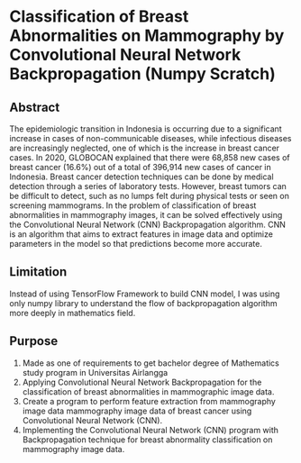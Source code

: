 # Classification of Breast Abnormalities on Mammography by Convolutional Neural Network Backpropagation (Numpy Scratch)

## Abstract
The epidemiologic transition in Indonesia is occurring due to a significant increase in cases of non-communicable diseases, while infectious diseases are increasingly neglected, one of which is the increase in breast cancer cases. In 2020, GLOBOCAN explained that there were 68,858 new cases of breast cancer (16.6%) out of a total of 396,914 new cases of cancer in Indonesia. Breast cancer detection techniques can be done by medical detection through a series of laboratory tests. However, breast tumors can be difficult to detect, such as no lumps felt during physical tests or seen on screening mammograms. In the problem of classification of breast abnormalities in mammography images, it can be solved effectively using the Convolutional Neural Network (CNN) Backpropagation algorithm. CNN is an algorithm that aims to extract features in image data and optimize parameters in the model so that predictions become more accurate.

## Limitation
Instead of using TensorFlow Framework to build CNN model, I was using only numpy library to understand the flow of backpropagation algorithm more deeply in mathematics field.

## Purpose
1. Made as one of requirements to get bachelor degree of Mathematics study program in Universitas Airlangga
2. Applying Convolutional Neural Network Backpropagation for the classification of breast abnormalities in mammographic image data.
3. Create a program to perform feature extraction from mammography image data mammography image data of breast cancer using Convolutional Neural Network (CNN).
4. Implementing the Convolutional Neural Network (CNN) program with Backpropagation technique for breast abnormality classification on mammography image data.
